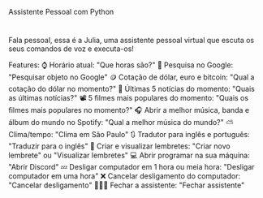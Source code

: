 Assistente Pessoal com Python 
#
Fala pessoal, essa é a Julia, uma assistente pessoal virtual que escuta os seus comandos de voz e executa-os!

Features:
⌚ Horário atual: "Que horas são?"
🔎 Pesquisa no Google: "Pesquisar objeto no Google"
🪙 Cotação de dólar, euro e bitcoin: "Qual a cotação do dólar no momento?"
📰 Últimas 5 notícias do momento: "Quais as últimas notícias?"
📽️ 5 filmes mais populares do momento: "Quais os filmes mais populares no momento?"
🎧 Abrir a melhor música, banda e álbum do mundo no Spotify: "Qual a melhor música do mundo?"
⛅ Clima/tempo: "Clima em São Paulo"
🔃 Tradutor para inglês e português: "Traduzir para o inglês"
📒 Criar e visualizar lembretes: "Criar novo lembrete" ou "Visualizar lembretes"
💻 Abrir programar na sua máquina: "Abrir Discord"
💤 Desligar computador em 1 hora ou meia hora: "Desligar computador em uma hora"
❌ Cancelar desligamento do computador: "Cancelar desligamento"
🙋🏽‍♀️ Fechar a assistente: "Fechar assistente"
